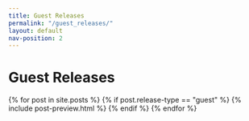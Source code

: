 ```yaml
---
title: Guest Releases
permalink: "/guest_releases/"
layout: default
nav-position: 2
---
```


<div class="home">

  <h1 class="page-heading">Guest Releases</h1>

  <div class="post-list">
    {% for post in site.posts %}
    {% if post.release-type == "guest" %}
      {% include post-preview.html %}
    {% endif %}
  {% endfor %}
  </div>

</div>